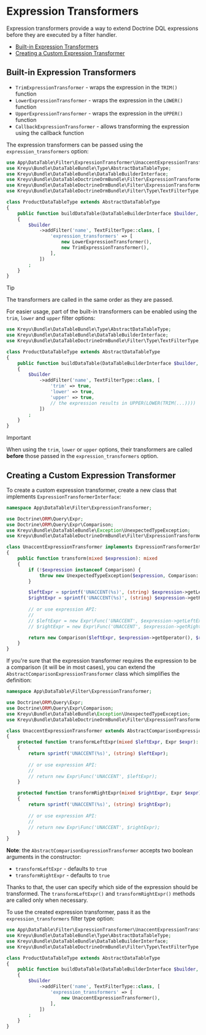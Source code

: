 # Expression Transformers

Expression transformers provide a way to extend Doctrine DQL expressions before they are executed by a filter handler.

- [Built-in Expression Transformers](#built-in-expression-transformers)
- [Creating a Custom Expression Transformer](#creating-a-custom-expression-transformer)

## Built-in Expression Transformers

- `TrimExpressionTransformer` - wraps the expression in the `TRIM()` function
- `LowerExpressionTransformer` - wraps the expression in the `LOWER()` function
- `UpperExpressionTransformer` - wraps the expression in the `UPPER()` function
- `CallbackExpressionTransformer` - allows transforming the expression using the callback function

The expression transformers can be passed using the `expression_transformers` option:

```php
use App\DataTable\Filter\ExpressionTransformer\UnaccentExpressionTransformer;
use Kreyu\Bundle\DataTableBundle\Type\AbstractDataTableType;
use Kreyu\Bundle\DataTableBundle\DataTableBuilderInterface;
use Kreyu\Bundle\DataTableDoctrineOrmBundle\Filter\ExpressionTransformer\LowerExpressionTransformer;
use Kreyu\Bundle\DataTableDoctrineOrmBundle\Filter\ExpressionTransformer\TrimExpressionTransformer;
use Kreyu\Bundle\DataTableDoctrineOrmBundle\Filter\Type\TextFilterType;

class ProductDataTableType extends AbstractDataTableType
{
    public function buildDataTable(DataTableBuilderInterface $builder, array $options): void
    {
        $builder
            ->addFilter('name', TextFilterType::class, [
                'expression_transformers' => [
                    new LowerExpressionTransformer(),
                    new TrimExpressionTransformer(),
                ],
            ])
        ;
    }
}
```

> [!TIP]
> The transformers are called in the same order as they are passed.

For easier usage, part of the built-in transformers can be enabled using the `trim`, `lower` and `upper` filter options:

```php
use Kreyu\Bundle\DataTableBundle\Type\AbstractDataTableType;
use Kreyu\Bundle\DataTableBundle\DataTableBuilderInterface;
use Kreyu\Bundle\DataTableDoctrineOrmBundle\Filter\Type\TextFilterType;

class ProductDataTableType extends AbstractDataTableType
{
    public function buildDataTable(DataTableBuilderInterface $builder, array $options): void
    {
        $builder
            ->addFilter('name', TextFilterType::class, [
                'trim' => true,
                'lower' => true,
                'upper' => true,
                // the expression results in UPPER(LOWER(TRIM(...))))
            ])
        ;
    }
}
```

> [!IMPORTANT]  
> When using the `trim`, `lower` or `upper` options, their transformers are called **before** those passed in the `expression_transformers` option.

## Creating a Custom Expression Transformer

To create a custom expression transformer, create a new class that implements `ExpressionTransformerInterface`:

```php
namespace App\DataTable\Filter\ExpressionTransformer;

use Doctrine\ORM\Query\Expr;
use Doctrine\ORM\Query\Expr\Comparison;
use Kreyu\Bundle\DataTableBundle\Exception\UnexpectedTypeException;
use Kreyu\Bundle\DataTableDoctrineOrmBundle\Filter\ExpressionTransformer\ExpressionTransformerInterface;

class UnaccentExpressionTransformer implements ExpressionTransformerInterface
{
    public function transform(mixed $expression): mixed
    {
        if (!$expression instanceof Comparison) {
            throw new UnexpectedTypeException($expression, Comparison::class);
        }

        $leftExpr = sprintf('UNACCENT(%s)', (string) $expression->getLeftExpr());
        $rightExpr = sprintf('UNACCENT(%s)', (string) $expression->getRightExpr());
        
        // or use expression API:
        //
        // $leftExpr = new Expr\Func('UNACCENT', $expression->getLeftExpr());
        // $rightExpr = new Expr\Func('UNACCENT', $expression->getRightExpr());

        return new Comparison($leftExpr, $expression->getOperator(), $rightExpr);
    }
}
```

If you're sure that the expression transformer requires the expression to be a comparison (it will be in most cases),
you can extend the `AbstractComparisonExpressionTransformer` class which simplifies the definition:

```php
namespace App\DataTable\Filter\ExpressionTransformer;

use Doctrine\ORM\Query\Expr;
use Doctrine\ORM\Query\Expr\Comparison;
use Kreyu\Bundle\DataTableBundle\Exception\UnexpectedTypeException;
use Kreyu\Bundle\DataTableDoctrineOrmBundle\Filter\ExpressionTransformer\AbstractComparisonExpressionTransformer;

class UnaccentExpressionTransformer extends AbstractComparisonExpressionTransformer
{
    protected function transformLeftExpr(mixed $leftExpr, Expr $expr): mixed
    {
        return sprintf('UNACCENT(%s)', (string) $leftExpr);
        
        // or use expression API: 
        // 
        // return new Expr\Func('UNACCENT', $leftExpr);
    }

    protected function transformRightExpr(mixed $rightExpr, Expr $expr): mixed
    {
        return sprintf('UNACCENT(%s)', (string) $rightExpr);
        
        // or use expression API: 
        //
        // return new Expr\Func('UNACCENT', $rightExpr);
    }
}
```

**Note**: the `AbstractComparisonExpressionTransformer` accepts two boolean arguments in the constructor:

- `transformLeftExpr` - defaults to `true`
- `transformRightExpr` - defaults to `true`

Thanks to that, the user can specify which side of the expression should be transformed.
The `transformLeftExpr()` and `transformRightExpr()` methods are called only when necessary.

To use the created expression transformer, pass it as the `expression_transformers` filter type option:

```php
use App\DataTable\Filter\ExpressionTransformer\UnaccentExpressionTransformer;
use Kreyu\Bundle\DataTableBundle\Type\AbstractDataTableType;
use Kreyu\Bundle\DataTableBundle\DataTableBuilderInterface;
use Kreyu\Bundle\DataTableDoctrineOrmBundle\Filter\Type\TextFilterType;

class ProductDataTableType extends AbstractDataTableType
{
    public function buildDataTable(DataTableBuilderInterface $builder, array $options): void
    {
        $builder
            ->addFilter('name', TextFilterType::class, [
                'expression_transformers' => [
                    new UnaccentExpressionTransformer(),
                ],
            ])
        ;
    }
}
```